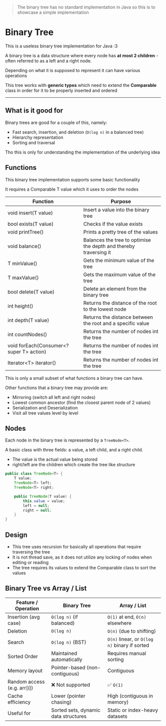 > The binary tree has no standard implementation in Java so this is to showcase a simple implementation

# Binary Tree

This is a useless binary tree implementation for Java :3

A binary tree is a data structure where every node
has **at most 2 children** - often referred to as a left and a right node.

Depending on what it is supposed to represent it can have various operations

This tree works with **generic types <T>** which need to extend the **Comparable** class 
in order for it to be properly inserted and ordered

---

## What is it good for

Binary trees are good for a couple of this, namely:
- Fast search, insertion, and deletion (`O(log n)` in a balanced tree)
- Hierarchy representation
- Sorting and traversal

Tho this is only for understanding the implementation of the underlying idea 

## Functions

This binary tree implementation supports some basic functionality

It requires a Comparable T value which it uses to order the nodes

| Function             | Purpose                                                           |
|----------------------|-------------------------------------------------------------------|
| void insert(T value) | Insert a value into the binary tree                               |
| bool exists(T value) | Checks if the value exists                                        |
| void printTree()     | Prints a pretty tree of the values                                |
| void balance()       | Balances the tree to optimise the depth and thereby traversing it |
| T minValue()         | Gets the minimum value of the tree                                |
| T maxValue()         | Gets the maximum value of the tree                                |
| bool delete(T value) | Delete an element from the binary tree                            |
| int height()         | Returns the distance of the root to the lowest node               |
| int depth(T value)   | Returns the distance between the root and a specific value        |
| int countNodes()     | Returns the number of nodes int the tree                          |
| void forEach(Consumer\<? super T> action)     | Returns the number of nodes int the tree                          |
| Iterator\<T> iterator()     | Returns the number of nodes int the tree                          |


This is only a small subset of what functions a binary tree can have.

Other functions that a binary tree may provide are:
- Mirroring (switch all left and right nodes)
- Lowest common ancestor (find the closest parent node of 2 values)
- Serialization and Deserialization
- Visit all tree values level by level


## Nodes

Each node in the binary tree is represented by a `TreeNode<T>`.

A basic class with three fields: a value, a left child, and a right child.


- The value is the actual value being stored
- right/left are the children which create the tree like structure

```java
public class TreeNode<T> {
    T value;
    TreeNode<T> left;
    TreeNode<T> right;

    public TreeNode(T value) {
        this.value = value;
        left = null;
        right = null;
    }
}
```

## Design

- This tree uses recursion for basically all operations that require traversing the tree
- It is not thread save, as it does not utilize any locking of nodes when editing or reading
- The tree requires its values to extend the Comparable class to sort the values

## Binary Tree vs Array / List

| Feature / Operation          | Binary Tree                          | Array / List                                  |
| ---------------------------- | ------------------------------------ | --------------------------------------------- |
| Insertion (avg case)         | `O(log n)` (if balanced)             | `O(1)` at end, `O(n)` elsewhere               |
| Deletion                     | `O(log n)`                           | `O(n)` (due to shifting)                      |
| Search                       | `O(log n)` (BST)                     | `O(n)` linear, or `O(log n)` binary if sorted |
| Sorted Order                 | Maintained automatically             | Requires manual sorting                       |
| Memory layout                | Pointer-based (non-contiguous)       | Contiguous                                    |
| Random access (e.g. arr\[i]) | ❌ Not supported                      | ✅ `O(1)`                                      |
| Cache efficiency             | Lower (pointer chasing)              | High (contiguous in memory)                   |
| Useful for                   | Sorted sets, dynamic data structures | Static or index-heavy datasets                |
